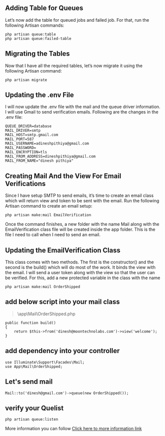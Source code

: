 ## Adding Table for Queues
Let’s now add the table for queued jobs and failed job. For that, run the following Artisan commands:
```
php artisan queue:table
php artisan queue:failed-table
```
## Migrating the Tables
Now that I have all the required tables, let’s now migrate it using the following Artisan command:
```
php artisan migrate
```
## Updating the .env File
I will now update the .env file with the mail and the queue driver information. I will use Gmail to send verification emails. Following are the changes in the .env file:

```
QUEUE_DRIVER=database
MAIL_DRIVER=smtp
MAIL_HOST=smtp.gmail.com
MAIL_PORT=587
MAIL_USERNAME=adineshpithiya@gmail.com
MAIL_PASSWORD=
MAIL_ENCRYPTION=tls
MAIL_FROM_ADDRESS=dineshpithiya@gmail.com
MAIL_FROM_NAME="dinesh pithiya"
```

## Creating Mail And the View For Email Verifications
Since I have setup SMTP to send emails, it’s time to create an email class which will return view and token to be sent with the email. Run the following Artisan command to create an email setup:

```
php artisan make:mail EmailVerification
```
Once the command finishes, a new folder with the name Mail along with the EmailVerification class file will be created inside the app folder. This is the file I need to call when I need to send an email.

## Updating the EmailVerification Class
This class comes with two methods. The first is the constructor() and the second is the build() which will do most of the work. It binds the view with the email. I will send a user token along with the view so that the user can be verified. For this, add a new protected variable in the class with the name 

```
php artisan make:mail OrderShipped
```
## add below script into your mail class
> \app\Mail\OrderShipped.php
```
public function build()
{
	return $this->from('dinesh@moontechnolabs.com')->view('welcome');
}
```

## add dependency into your controller
```
use Illuminate\Support\Facades\Mail;
use App\Mail\OrderShipped;
```

## Let's send mail
```
Mail::to('dinesh@gmail.com')->queue(new OrderShipped());
```

## verify your Quelist
```
php artisan queue:listen
```

More information you can follow
[Click here to more information link](https://hackernoon.com/how-to-use-queue-in-laravel-5-4-for-email-verification-3617527a7dbf)
